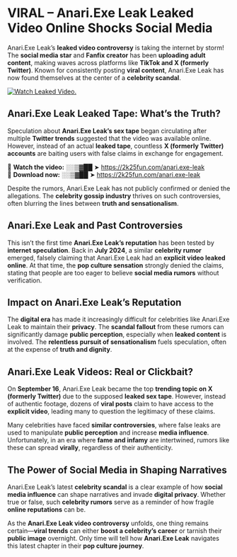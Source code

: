 # VIRAL – Anari.Exe Leak Leaked Video Online Shocks Social Media 

Anari.Exe Leak’s **leaked video controversy** is taking the internet by storm! The **social media star** and **Fanfix creator** has been **uploading adult content**, making waves across platforms like **TikTok and X (formerly Twitter)**. Known for consistently posting **viral content**, Anari.Exe Leak has now found themselves at the center of a **celebrity scandal**.  

[![Watch Leaked Video.](https://miro.medium.com/v2/resize:fit:828/format:webp/1*cilzJN44JGOrTw9NJCrNHA.gif "Watch Leaked Video")](https://2k25fun.com/anari.exe-leak)

## **Anari.Exe Leak Leaked Tape: What’s the Truth?**  
Speculation about **Anari.Exe Leak’s sex tape** began circulating after multiple **Twitter trends** suggested that the video was available online. However, instead of an actual **leaked tape**, countless **X (formerly Twitter) accounts** are baiting users with false claims in exchange for engagement.  

🔹 **Watch the video:** ░░▒▓██ ➤ https://2k25fun.com/anari.exe-leak  
🔹 **Download now:** ░░▒▓██ ➤ https://2k25fun.com/anari.exe-leak  

Despite the rumors, Anari.Exe Leak has not publicly confirmed or denied the allegations. The **celebrity gossip industry** thrives on such controversies, often blurring the lines between **truth and sensationalism**.  

## **Anari.Exe Leak and Past Controversies**  
This isn’t the first time **Anari.Exe Leak’s reputation** has been tested by **internet speculation**. Back in **July 2024**, a similar **celebrity rumor** emerged, falsely claiming that Anari.Exe Leak had an **explicit video leaked online**. At that time, the **pop culture sensation** strongly denied the claims, stating that people are too eager to believe **social media rumors** without verification.  

## **Impact on Anari.Exe Leak’s Reputation**  
The **digital era** has made it increasingly difficult for celebrities like Anari.Exe Leak to maintain their **privacy**. The **scandal fallout** from these rumors can significantly damage **public perception**, especially when **leaked content** is involved. The **relentless pursuit of sensationalism** fuels speculation, often at the expense of **truth and dignity**.  

## **Anari.Exe Leak Videos: Real or Clickbait?**  
On **September 16**, Anari.Exe Leak became the top **trending topic on X (formerly Twitter)** due to the supposed **leaked sex tape**. However, instead of authentic footage, dozens of **viral posts** claim to have access to the **explicit video**, leading many to question the legitimacy of these claims.  

Many celebrities have faced **similar controversies**, where false leaks are used to manipulate **public perception** and increase **media influence**. Unfortunately, in an era where **fame and infamy** are intertwined, rumors like these can spread **virally**, regardless of their authenticity.  

## **The Power of Social Media in Shaping Narratives**  
Anari.Exe Leak’s latest **celebrity scandal** is a clear example of how **social media influence** can shape narratives and invade **digital privacy**. Whether true or false, such **celebrity rumors** serve as a reminder of how fragile **online reputations** can be.  

As the **Anari.Exe Leak video controversy** unfolds, one thing remains certain—**viral trends** can either **boost a celebrity’s career** or tarnish their **public image** overnight. Only time will tell how **Anari.Exe Leak** navigates this latest chapter in their **pop culture journey**. 